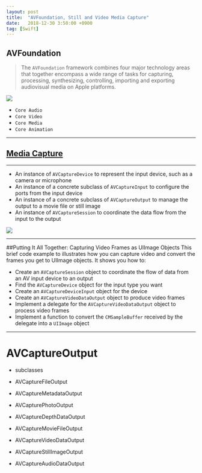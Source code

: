 ```yaml
---
layout: post
title:  "AVFoundation, Still and Video Media Capture"
date:   2018-12-30 3:50:00 +0900
tag: [Swift]
---
```


## AVFoundation

> The `AVFoundation` framework combines four major technology areas that together encompass a wide range of tasks for capturing, processing, synthesizing, controlling, importing and exporting audiovisual media on Apple platforms.

![](https://developer.apple.com/library/archive/documentation/AudioVideo/Conceptual/MediaPlaybackGuide/Contents/Resources/en.lproj/Art/media_playback_framework_2x.png)

- `Core Audio`
- `Core Video`
- `Core Media`
- `Core Animation`

---

## [Media Capture](https://developer.apple.com/library/archive/documentation/AudioVideo/Conceptual/AVFoundationPG/Articles/04_MediaCapture.html#//apple_ref/doc/uid/TP40010188-CH5-SW2)

---

- An instance of `AVCaptureDevice` to represent the input device, such as a camera or microphone
- An instance of a concrete subclass of `AVCaptureInput` to configure the ports from the input device
- An instance of a concrete subclass of `AVCaptureOutput` to manage the output to a movie file or still image
- An instance of `AVCaptureSession` to coordinate the data flow from the input to the output

![](https://developer.apple.com/library/archive/documentation/AudioVideo/Conceptual/AVFoundationPG/Art/captureOverview_2x.png)

---

##Putting It All Together: Capturing Video Frames as UIImage Objects
This brief code example to illustrates how you can capture video and convert the frames you get to UIImage objects. It shows you how to:

- Create an `AVCaptureSession` object to coordinate the flow of data from an AV input device to an output
- Find the `AVCaptureDevice` object for the input type you want
- Create an `AVCaptureDeviceInput` object for the device
- Create an `AVCaptureVideoDataOutput` object to produce video frames
- Implement a delegate for the `AVCaptureVideoDataOutput` object to process video frames
- Implement a function to convert the `CMSampleBuffer` received by the delegate into a `UIImage` object

---

# AVCaptureOutput

- subclasses

- AVCaptureFileOutput
- AVCaptureMetadataOutput
- AVCapturePhotoOutput
- AVCaptureDepthDataOutput
- AVCaptureMovieFileOutput
- AVCaptureVideoDataOutput
- AVCaptureStillImageOutput
- AVCaptureAudioDataOutput